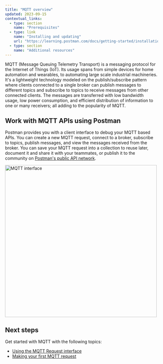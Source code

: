 ```yaml
---
title: "MQTT overview"
updated: 2023-09-15
contextual_links:
  - type: section
    name: "Prerequisites"
  - type: link
    name: "Installing and updating"
    url: "https://learning.postman.com/docs/getting-started/installation-and-updates/"
  - type: section
    name: "Additional resources"
---
```


MQTT (Message Queuing Telemetry Transport) is a messaging protocol for the Internet of Things (IoT). Its usage spans from simple devices for home automation and wearables, to automating large scale industrial machineries. It's a lightweight technology modeled on the publish/subscribe pattern where clients connected to a single broker can publish messages to different topics and subscribe to topics to receive messages from other connected clients. The messages are transferred with low bandwidth usage, low power consumption, and efficient distribution of information to one or many receivers; all adding to the popularity of MQTT.

## Work with MQTT APIs using Postman

Postman provides you with a client interface to debug your MQTT based APIs. You can create a new MQTT request, connect to a broker, subscribe to topics, publish messages, and view the messages received from the broker. You can save your MQTT request into a collection to reuse later, document it and share it with your teammates, or publish it to the community on [Postman's public API network](/docs/getting-started/exploring-public-api-network/).

  <img src="https://assets.postman.com/postman-docs/v10/mqtt/mqtt-hero-v10-1.jpg" alt="MQTT interface" width="500px"/>

## Next steps

Get started with MQTT with the following topics:

- [Using the MQTT Request interface](/docs/sending-requests/mqtt-client/mqtt-request-interface/)
- [Making your first MQTT request](/docs/sending-requests/mqtt-client/first-mqtt-request/)
